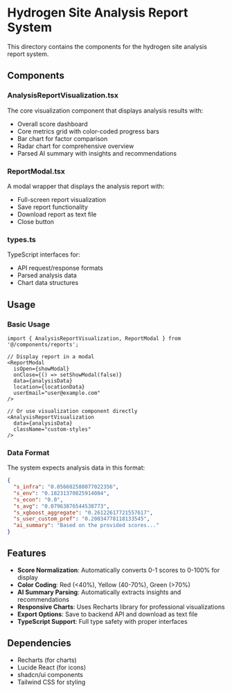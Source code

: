 # Hydrogen Site Analysis Report System

This directory contains the components for the hydrogen site analysis report system.

## Components

### AnalysisReportVisualization.tsx
The core visualization component that displays analysis results with:
- Overall score dashboard
- Core metrics grid with color-coded progress bars
- Bar chart for factor comparison
- Radar chart for comprehensive overview
- Parsed AI summary with insights and recommendations

### ReportModal.tsx
A modal wrapper that displays the analysis report with:
- Full-screen report visualization
- Save report functionality
- Download report as text file
- Close button

### types.ts
TypeScript interfaces for:
- API request/response formats
- Parsed analysis data
- Chart data structures

## Usage

### Basic Usage
```tsx
import { AnalysisReportVisualization, ReportModal } from '@/components/reports';

// Display report in a modal
<ReportModal
  isOpen={showModal}
  onClose={() => setShowModal(false)}
  data={analysisData}
  location={locationData}
  userEmail="user@example.com"
/>

// Or use visualization component directly
<AnalysisReportVisualization 
  data={analysisData} 
  className="custom-styles" 
/>
```

### Data Format
The system expects analysis data in this format:
```json
{
  "s_infra": "0.056602588077022356",
  "s_env": "0.18231370825914084",
  "s_econ": "0.0",
  "s_avg": "0.07963876544538773",
  "s_xgboost_aggregate": "0.26122617721557617",
  "s_user_custom_pref": "0.20034778118133545",
  "ai_summary": "Based on the provided scores..."
}
```

## Features

- **Score Normalization**: Automatically converts 0-1 scores to 0-100% for display
- **Color Coding**: Red (<40%), Yellow (40-70%), Green (>70%)
- **AI Summary Parsing**: Automatically extracts insights and recommendations
- **Responsive Charts**: Uses Recharts library for professional visualizations
- **Export Options**: Save to backend API and download as text file
- **TypeScript Support**: Full type safety with proper interfaces

## Dependencies

- Recharts (for charts)
- Lucide React (for icons)
- shadcn/ui components
- Tailwind CSS for styling
